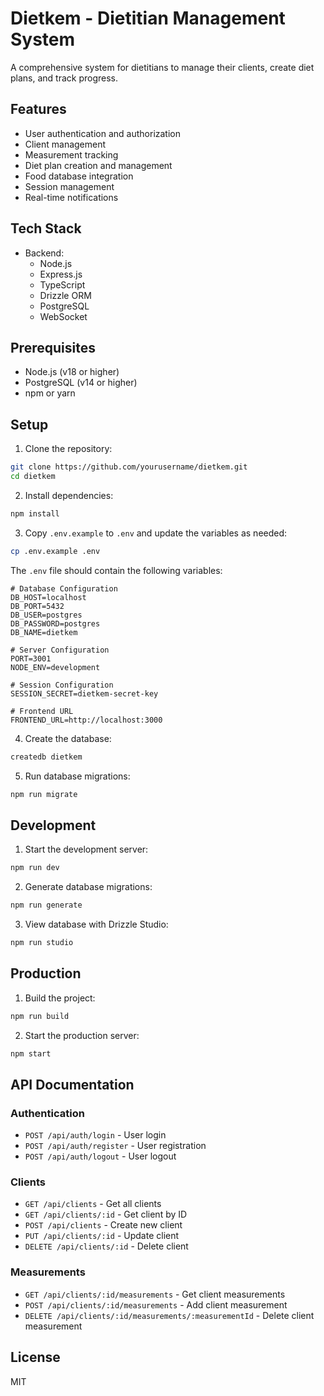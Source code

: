 # Dietkem - Dietitian Management System

A comprehensive system for dietitians to manage their clients, create diet plans, and track progress.

## Features

- User authentication and authorization
- Client management
- Measurement tracking
- Diet plan creation and management
- Food database integration
- Session management
- Real-time notifications

## Tech Stack

- Backend:
  - Node.js
  - Express.js
  - TypeScript
  - Drizzle ORM
  - PostgreSQL
  - WebSocket

## Prerequisites

- Node.js (v18 or higher)
- PostgreSQL (v14 or higher)
- npm or yarn

## Setup

1. Clone the repository:
```bash
git clone https://github.com/yourusername/dietkem.git
cd dietkem
```

2. Install dependencies:
```bash
npm install
```

3. Copy `.env.example` to `.env` and update the variables as needed:
```bash
cp .env.example .env
```
The `.env` file should contain the following variables:
```env
# Database Configuration
DB_HOST=localhost
DB_PORT=5432
DB_USER=postgres
DB_PASSWORD=postgres
DB_NAME=dietkem

# Server Configuration
PORT=3001
NODE_ENV=development

# Session Configuration
SESSION_SECRET=dietkem-secret-key

# Frontend URL
FRONTEND_URL=http://localhost:3000
```

4. Create the database:
```bash
createdb dietkem
```

5. Run database migrations:
```bash
npm run migrate
```

## Development

1. Start the development server:
```bash
npm run dev
```

2. Generate database migrations:
```bash
npm run generate
```

3. View database with Drizzle Studio:
```bash
npm run studio
```

## Production

1. Build the project:
```bash
npm run build
```

2. Start the production server:
```bash
npm start
```

## API Documentation

### Authentication

- `POST /api/auth/login` - User login
- `POST /api/auth/register` - User registration
- `POST /api/auth/logout` - User logout

### Clients

- `GET /api/clients` - Get all clients
- `GET /api/clients/:id` - Get client by ID
- `POST /api/clients` - Create new client
- `PUT /api/clients/:id` - Update client
- `DELETE /api/clients/:id` - Delete client

### Measurements

- `GET /api/clients/:id/measurements` - Get client measurements
- `POST /api/clients/:id/measurements` - Add client measurement
- `DELETE /api/clients/:id/measurements/:measurementId` - Delete client measurement

## License

MIT 